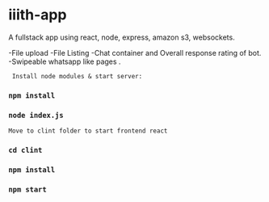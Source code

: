 # iiith-app

A fullstack app using react, node, express, amazon s3, websockets.


-File upload
-File Listing
-Chat container and Overall response rating of bot.
-Swipeable whatsapp like pages .

` Install node modules & start server:`
### `npm install`
### `node index.js`

`Move to clint folder to start frontend react`
### `cd clint`
### `npm install`
### `npm start`
